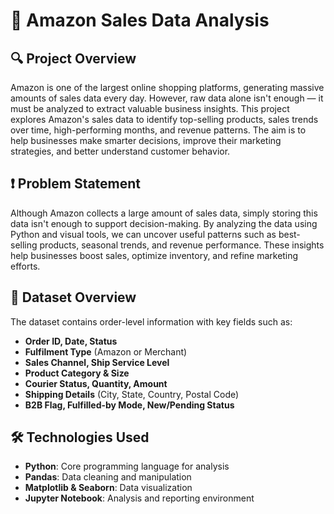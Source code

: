 # 🛒 Amazon Sales Data Analysis

## 🔍 Project Overview
Amazon is one of the largest online shopping platforms, generating massive amounts of sales data every day. However, raw data alone isn't enough — it must be analyzed to extract valuable business insights. This project explores Amazon's sales data to identify top-selling products, sales trends over time, high-performing months, and revenue patterns. The aim is to help businesses make smarter decisions, improve their marketing strategies, and better understand customer behavior.

## ❗ Problem Statement
Although Amazon collects a large amount of sales data, simply storing this data isn't enough to support decision-making. By analyzing the data using Python and visual tools, we can uncover useful patterns such as best-selling products, seasonal trends, and revenue performance. These insights help businesses boost sales, optimize inventory, and refine marketing efforts.

## 📂 Dataset Overview
The dataset contains order-level information with key fields such as:
- **Order ID, Date, Status**
- **Fulfilment Type** (Amazon or Merchant)
- **Sales Channel, Ship Service Level**
- **Product Category & Size**
- **Courier Status, Quantity, Amount**
- **Shipping Details** (City, State, Country, Postal Code)
- **B2B Flag, Fulfilled-by Mode, New/Pending Status**

## 🛠️ Technologies Used
- **Python**: Core programming language for analysis
- **Pandas**: Data cleaning and manipulation
- **Matplotlib & Seaborn**: Data visualization
- **Jupyter Notebook**: Analysis and reporting environment
